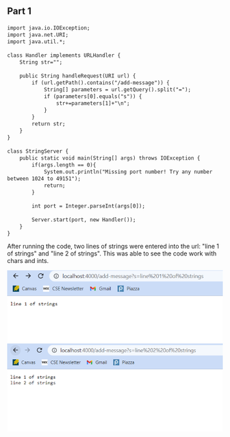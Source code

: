 ## Part 1
```
import java.io.IOException;
import java.net.URI;
import java.util.*;

class Handler implements URLHandler {
    String str="";

    public String handleRequest(URI url) {
        if (url.getPath().contains("/add-message")) {
            String[] parameters = url.getQuery().split("=");
            if (parameters[0].equals("s")) {
                str+=parameters[1]+"\n";
            }
        }
        return str;
    }
}

class StringServer {
    public static void main(String[] args) throws IOException {
        if(args.length == 0){
            System.out.println("Missing port number! Try any number between 1024 to 49151");
            return;
        }

        int port = Integer.parseInt(args[0]);

        Server.start(port, new Handler());
    }
}
```

After running the code, two lines of strings were entered into the url: "line 1 of strings" and "line 2 of strings". This was able to see the code work with chars and ints.

![sc1](https://github.com/jliu0140/cse15l-lab-reports/blob/main/report2/addmessagess.PNG?raw=true)
![sc2](https://github.com/jliu0140/cse15l-lab-reports/blob/main/report2/addmessagess2.PNG?raw=true)
